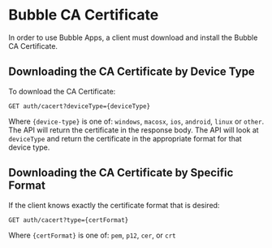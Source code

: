 # Bubble CA Certificate

In order to use Bubble Apps, a client must download and install the Bubble CA Certificate.

## Downloading the CA Certificate by Device Type
To download the CA Certificate:

    GET auth/cacert?deviceType={deviceType}

Where `{device-type}` is one of: `windows`, `macosx`, `ios`, `android`, `linux` or `other`.
The API will return the certificate in the response body.
The API will look at `deviceType` and return the certificate in the appropriate format for that device type.

## Downloading the CA Certificate by Specific Format
If the client knows exactly the certificate format that is desired:

    GET auth/cacert?type={certFormat}

Where `{certFormat}` is one of: `pem`, `p12`, `cer`, or `crt`
